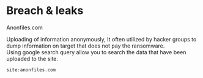 # Breach & leaks

Anonfiles.com

Uploading of information anonymously, It often utilized by hacker groups to dump information on target that does not pay the ransomware.\
Using google search query allow you to search the data that have been uploaded to the site.

```
site:anonfiles.com 
```
